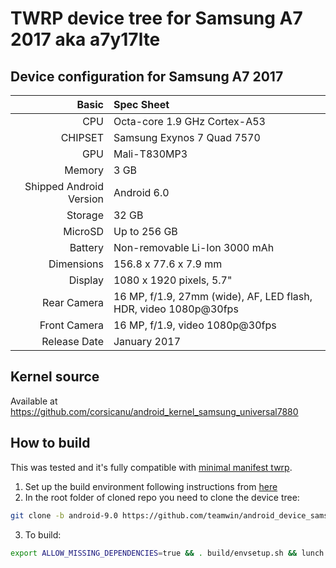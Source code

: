 # TWRP device tree for Samsung A7 2017 aka a7y17lte

## Device configuration for Samsung A7 2017

Basic   | Spec Sheet
-------:|:-------------------------
CPU     | Octa-core 1.9 GHz Cortex-A53
CHIPSET | Samsung Exynos 7 Quad 7570
GPU     | Mali-T830MP3
Memory  | 3 GB
Shipped Android Version | Android 6.0
Storage | 32 GB
MicroSD | Up to 256 GB
Battery | Non-removable Li-Ion 3000 mAh
Dimensions | 156.8 x 77.6 x 7.9 mm
Display | 1080 x 1920 pixels, 5.7"
Rear Camera  | 16 MP, f/1.9, 27mm (wide), AF, LED flash, HDR, video 1080p@30fps
Front Camera | 16 MP, f/1.9, video 1080p@30fps
Release Date | January 2017

## Kernel source 
Available at https://github.com/corsicanu/android_kernel_samsung_universal7880

## How to build
This was tested and it's fully compatible with [minimal manifest twrp](https://github.com/minimal-manifest-twrp/platform_manifest_twrp_omni).
1. Set up the build environment following instructions from [here](https://github.com/minimal-manifest-twrp/platform_manifest_twrp_omni/blob/twrp-9.0/README.md#getting-started)
2. In the root folder of cloned repo you need to clone the device tree:
```bash
git clone -b android-9.0 https://github.com/teamwin/android_device_samsung_a7y17lte.git device/samsung/a7y17lte
```
3. To build:
```bash
export ALLOW_MISSING_DEPENDENCIES=true && . build/envsetup.sh && lunch omni_a7y17lte-eng && mka recoveryimage -j128
```
